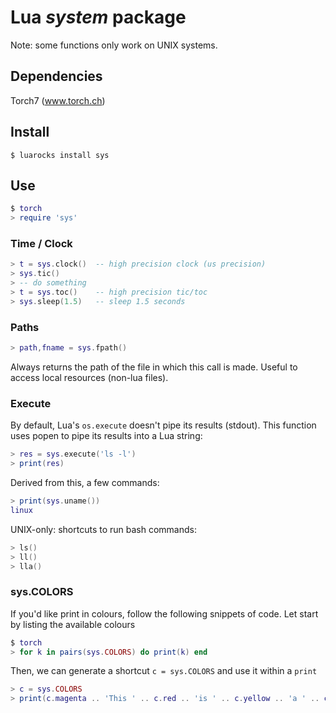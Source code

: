 # Lua *system* package

Note: some functions only work on UNIX systems.

## Dependencies
Torch7 (www.torch.ch)

## Install
```
$ luarocks install sys
```

## Use

```lua
$ torch
> require 'sys'
```

### Time / Clock

```lua
> t = sys.clock()  -- high precision clock (us precision)
> sys.tic()
> -- do something
> t = sys.toc()    -- high precision tic/toc
> sys.sleep(1.5)   -- sleep 1.5 seconds
```

### Paths

```lua
> path,fname = sys.fpath()
```

Always returns the path of the file in which this call is made. Useful
to access local resources (non-lua files).

### Execute

By default, Lua's `os.execute` doesn't pipe its results (stdout). This
function uses popen to pipe its results into a Lua string:

```lua
> res = sys.execute('ls -l')
> print(res)
```

Derived from this, a few commands:

```lua
> print(sys.uname())
linux
```

UNIX-only: shortcuts to run bash commands:

```lua
> ls()
> ll()
> lla()
```

### sys.COLORS

If you'd like print in colours, follow the following snippets of code. Let start by listing the available colours

```lua
$ torch
> for k in pairs(sys.COLORS) do print(k) end
```

Then, we can generate a shortcut `c = sys.COLORS` and use it within a `print`

```lua
> c = sys.COLORS
> print(c.magenta .. 'This ' .. c.red .. 'is ' .. c.yellow .. 'a ' .. c.green .. 'rainbow' .. c.cyan .. '!')
```
